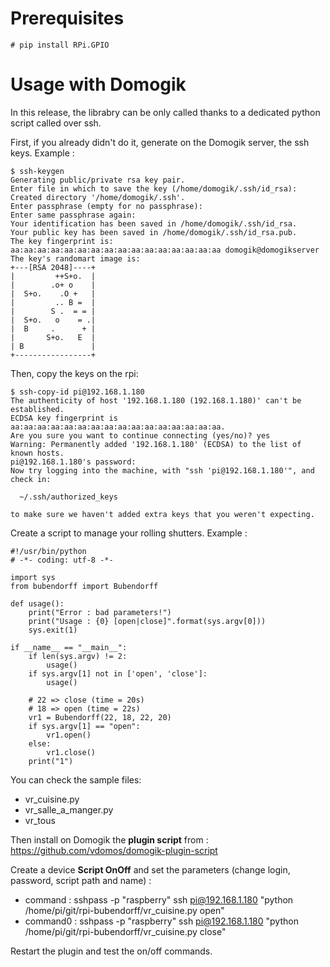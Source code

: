 Prerequisites
=============

    # pip install RPi.GPIO


Usage with Domogik
==================

In this release, the librabry can be only called thanks to a dedicated python script called over ssh.

First, if you already didn't do it, generate on the Domogik server, the ssh keys. Example :

    $ ssh-keygen 
    Generating public/private rsa key pair.
    Enter file in which to save the key (/home/domogik/.ssh/id_rsa): 
    Created directory '/home/domogik/.ssh'.
    Enter passphrase (empty for no passphrase): 
    Enter same passphrase again: 
    Your identification has been saved in /home/domogik/.ssh/id_rsa.
    Your public key has been saved in /home/domogik/.ssh/id_rsa.pub.
    The key fingerprint is:
    aa:aa:aa:aa:aa:aa:aa:aa:aa:aa:aa:aa:aa:aa:aa:aa domogik@domogikserver
    The key's randomart image is:
    +---[RSA 2048]----+
    |         ++S+o.  |
    |        .o+ o    |
    |  S+o.    .O +   |
    |         .. B =  |
    |        S .  = = |
    |  S+o.   o    = .|
    |  B     .      + |
    |       S+o.   E  |
    | B               |
    +-----------------+

Then, copy the keys on the rpi:

    $ ssh-copy-id pi@192.168.1.180
    The authenticity of host '192.168.1.180 (192.168.1.180)' can't be established.
    ECDSA key fingerprint is aa:aa:aa:aa:aa:aa:aa:aa:aa:aa:aa:aa:aa:aa:aa:aa.
    Are you sure you want to continue connecting (yes/no)? yes
    Warning: Permanently added '192.168.1.180' (ECDSA) to the list of known hosts.
    pi@192.168.1.180's password: 
    Now try logging into the machine, with "ssh 'pi@192.168.1.180'", and check in:
    
      ~/.ssh/authorized_keys
    
    to make sure we haven't added extra keys that you weren't expecting.
    
Create a script to manage your rolling shutters. Example : 

    #!/usr/bin/python
    # -*- coding: utf-8 -*-
    
    import sys
    from bubendorff import Bubendorff
    
    def usage():
        print("Error : bad parameters!")
        print("Usage : {0} [open|close]".format(sys.argv[0]))
        sys.exit(1)
    
    if __name__ == "__main__":
        if len(sys.argv) != 2:
            usage()
        if sys.argv[1] not in ['open', 'close']:
            usage()
    
        # 22 => close (time = 20s)
        # 18 => open (time = 22s)
        vr1 = Bubendorff(22, 18, 22, 20)  
        if sys.argv[1] == "open":
            vr1.open()
        else:
            vr1.close()
        print("1")

You can check the sample files:

* vr_cuisine.py
* vr_salle_a_manger.py
* vr_tous

Then install on Domogik the **plugin script** from : https://github.com/vdomos/domogik-plugin-script

Create a device **Script OnOff** and set the parameters (change login, password, script path and name) :

* command : sshpass -p "raspberry" ssh pi@192.168.1.180 "python /home/pi/git/rpi-bubendorff/vr_cuisine.py open"
* command0 : sshpass -p "raspberry" ssh pi@192.168.1.180 "python /home/pi/git/rpi-bubendorff/vr_cuisine.py close"

Restart the plugin and test the on/off commands.


